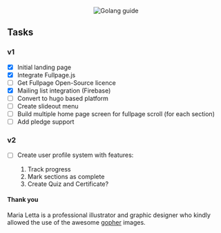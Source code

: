 <p align="center">
<img src="https://golang.guide/dist/img/gophers/golang-guide-gopher-img.png" alt="Golang guide" />
</p>

## Tasks

###  v1

- [x] Initial landing page
- [x] Integrate Fullpage.js
- [ ] Get Fullpage Open-Source licence
- [x] Mailing list integration (Firebase)
- [ ] Convert to hugo based platform
- [ ] Create slideout menu
- [ ] Build multiple home page screen for fullpage scroll (for each section)
- [ ] Add pledge support
 
###  v2

- [ ] Create user profile system with features:

    1. Track progress
    2. Mark sections as complete
    3. Create Quiz and Certificate?

#### Thank you
<p>Maria Letta is a professional illustrator and graphic designer who kindly allowed the use of the awesome <a href="https://github.com/MariaLetta/free-gophers-pack" target="_blank">gopher</a> images.